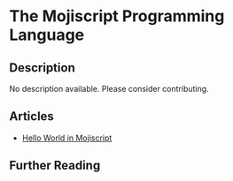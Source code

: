 # The Mojiscript Programming Language

## Description

No description available. Please consider contributing.

## Articles

- [Hello World in Mojiscript](https://sampleprograms.io/projects/hello-world/mojiscript)

## Further Reading